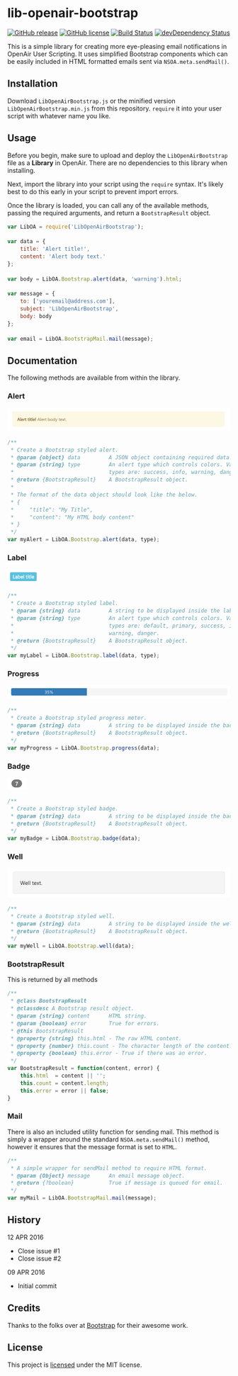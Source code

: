 lib-openair-bootstrap
=====================

[![GitHub release](https://img.shields.io/github/release/23maverick23/lib-openair-bootstrap.svg)](https://github.com/23maverick23/lib-openair-bootstrap/releases) [![GitHub license](https://img.shields.io/github/license/23maverick23/lib-openair-bootstrap.svg)](https://github.com/23maverick23/lib-openair-bootstrap/blob/master/LICENSE) [![Build Status](https://img.shields.io/travis/23maverick23/lib-openair-bootstrap/master.svg)](https://travis-ci.org/23maverick23/lib-openair-bootstrap) [![devDependency Status](https://img.shields.io/david/dev/23maverick23/lib-openair-bootstrap.svg)](https://david-dm.org/23maverick23/lib-openair-bootstrap#info=devDependencies)

This is a simple library for creating more eye-pleasing email notifications in OpenAir User Scripting. It uses simplified Bootstrap components which can be easily included in HTML formatted emails sent via `NSOA.meta.sendMail()`.

## Installation

Download `LibOpenAirBootstrap.js` or the minified version `LibOpenAirBootstrap.min.js` from this repository. `require` it into your user script with whatever name you like.

## Usage

Before you begin, make sure to upload and deploy the `LibOpenAirBootstrap` file as a **Library** in OpenAir. There are no dependencies to this library when installing.

Next, import the library into your script using the `require` syntax. It's likely best to do this early in your script to prevent import errors.

Once the library is loaded, you can call any of the available methods, passing the required arguments, and return a `BootstrapResult` object.

```javascript
var LibOA = require('LibOpenAirBootstrap');

var data = {
    title: 'Alert title!',
    content: 'Alert body text.'
};

var body = LibOA.Bootstrap.alert(data, 'warning').html;

var message = {
    to: ['youremail@address.com'],
    subject: 'LibOpenAirBootstrap',
    body: body
};

var email = LibOA.BootstrapMail.mail(message);
```

## Documentation

The following methods are available from within the library.

### Alert

![Bootstrap.alert](https://github.com/23maverick23/lib-openair-bootstrap/raw/master/images/alert.png)

```javascript
/**
 * Create a Bootstrap styled alert.
 * @param {object} data         A JSON object containing required data.
 * @param {string} type         An alert type which controls colors. Valid
 *                              types are: success, info, warning, danger.
 * @return {BootstrapResult}    A BootstrapResult object.
 *
 * The format of the data object should look like the below.
 * {
 *     "title": "My Title",
 *     "content": "My HTML body content"
 * }
 */
var myAlert = LibOA.Bootstrap.alert(data, type);
```

### Label

![Bootstrap.label](https://github.com/23maverick23/lib-openair-bootstrap/raw/master/images/label.png)

```javascript
/**
 * Create a Bootstrap styled label.
 * @param {string} data         A string to be displayed inside the label.
 * @param {string} type         An alert type which controls colors. Valid
 *                              types are: default, primary, success, info,
 *                              warning, danger.
 * @return {BootstrapResult}    A BootstrapResult object.
 */
var myLabel = LibOA.Bootstrap.label(data, type);
```

### Progress

![Bootstrap.progress](https://github.com/23maverick23/lib-openair-bootstrap/raw/master/images/progress.png)

```javascript
/**
 * Create a Bootstrap styled progress meter.
 * @param {string} data         A string to be displayed inside the badge.
 * @return {BootstrapResult}    A BootstrapResult object.
 */
var myProgress = LibOA.Bootstrap.progress(data);
```

### Badge

![Bootstrap.badge](https://github.com/23maverick23/lib-openair-bootstrap/raw/master/images/badge.png)

```javascript
/**
 * Create a Bootstrap styled badge.
 * @param {string} data         A string to be displayed inside the badge.
 * @return {BootstrapResult}    A BootstrapResult object.
 */
var myBadge = LibOA.Bootstrap.badge(data);
```

### Well

![Bootstrap.well](https://github.com/23maverick23/lib-openair-bootstrap/raw/master/images/well.png)

```javascript
/**
 * Create a Bootstrap styled well.
 * @param {string} data         A string to be displayed inside the well.
 * @return {BootstrapResult}    A BootstrapResult object.
 */
var myWell = LibOA.Bootstrap.well(data);
```

### BootstrapResult

This is returned by all methods

```javascript
/**
 * @class BootstrapResult
 * @classdesc A Bootstrap result object.
 * @param {string} content      HTML string.
 * @param {boolean} error       True for errors.
 * @this BootstrapResult
 * @property {string} this.html - The raw HTML content.
 * @property {number} this.count - The character length of the content.
 * @property {boolean} this.error - True if there was an error.
 */
var BootstrapResult = function(content, error) {
    this.html  = content || '';
    this.count = content.length;
    this.error = error || false;
}
```

### Mail

There is also an included utility function for sending mail. This method is simply a wrapper around the standard `NSOA.meta.sendMail()` method, however it ensures that the message format is set to `HTML`.

```javascript
/**
 * A simple wrapper for sendMail method to require HTML format.
 * @param {Object} message      An email message object.
 * @return {?boolean}           True if message is queued for email.
 */
var myMail = LibOA.BootstrapMail.mail(message);
```

## History

12 APR 2016

- Close issue #1
- Close issue #2

09 APR 2016

- Initial commit

## Credits

Thanks to the folks over at [Bootstrap](getbootstrap.com) for their awesome work.

## License

This project is [licensed](LICENSE) under the MIT license.